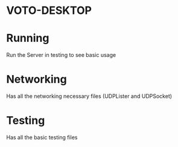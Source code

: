 # VOTO-DESKTOP

# Running
Run the Server in testing to see basic usage

# Networking
Has all the networking necessary files (UDPLister and UDPSocket)
# Testing
Has all the basic testing files

